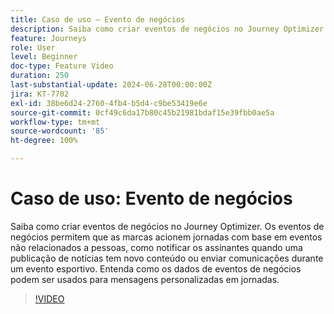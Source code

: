 ```yaml
---
title: Caso de uso – Evento de negócios
description: Saiba como criar eventos de negócios no Journey Optimizer. Entenda como os dados de eventos de negócios podem ser usados para mensagens personalizadas em jornadas.
feature: Journeys
role: User
level: Beginner
doc-type: Feature Video
duration: 250
last-substantial-update: 2024-06-28T00:00:00Z
jira: KT-7702
exl-id: 38be6d24-2760-4fb4-b5d4-c9be53419e6e
source-git-commit: 0cf49c6da17b80c45b21981bdaf15e39fbb0ae5a
workflow-type: tm+mt
source-wordcount: '85'
ht-degree: 100%

---
```



# Caso de uso: Evento de negócios

Saiba como criar eventos de negócios no Journey Optimizer. Os eventos de negócios permitem que as marcas acionem jornadas com base em eventos não relacionados a pessoas, como notificar os assinantes quando uma publicação de notícias tem novo conteúdo ou enviar comunicações durante um evento esportivo. Entenda como os dados de eventos de negócios podem ser usados para mensagens personalizadas em jornadas.

>[!VIDEO](https://video.tv.adobe.com/v/334234/?learn=on)
